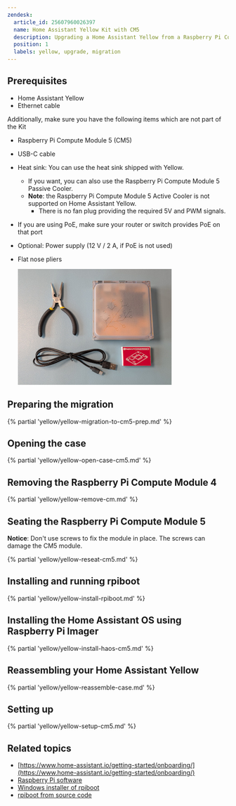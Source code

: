 ```yaml
---
zendesk:
  article_id: 25607960026397
  name: Home Assistant Yellow Kit with CM5
  description: Upgrading a Home Assistant Yellow from a Raspberry Pi Compute Module 4 to a Raspberry Pi Compute Module 5
  position: 1
  labels: yellow, upgrade, migration
---
```


## Prerequisites

- Home Assistant Yellow
- Ethernet cable

Additionally, make sure you have the following items which are not part of the Kit

- Raspberry Pi Compute Module 5 (CM5)
- USB-C cable
- Heat sink: You can use the heat sink shipped with Yellow.
  - If you want, you can also use the Raspberry Pi Compute Module 5 Passive Cooler.
  - **Note**: the Raspberry Pi Compute Module 5 Active Cooler is not supported on Home Assistant Yellow.
    - There is no fan plug providing the required 5V and PWM signals.
- If you are using PoE, make sure your router or switch provides PoE on that port
- Optional: Power supply (12 V / 2 A, if PoE is not used)
- Flat nose pliers

  ![Image showing the Home Assistant Yellow, a Raspberry Pi Compute Module 5, Ethernet cable, power supply, a USB-C cable, and flat-nose pliers](/static/img/yellow/cm5_prereqs.jpg)

## Preparing the migration

{% partial 'yellow/yellow-migration-to-cm5-prep.md' %}

## Opening the case

{% partial 'yellow/yellow-open-case-cm5.md' %}

## Removing the Raspberry Pi Compute Module 4

{% partial 'yellow/yellow-remove-cm.md' %}

## Seating the Raspberry Pi Compute Module 5

**Notice**: Don't use screws to fix the module in place. The screws can damage the CM5 module.

{% partial 'yellow/yellow-reseat-cm5.md' %}

## Installing and running rpiboot

{% partial 'yellow/yellow-install-rpiboot.md' %}

## Installing the Home Assistant OS using Raspberry Pi Imager

{% partial 'yellow/yellow-install-haos-cm5.md' %}

## Reassembling your Home Assistant Yellow

{% partial 'yellow/yellow-reassemble-case.md' %}

## Setting up

{% partial 'yellow/yellow-setup-cm5.md' %}

## Related topics

- [https://www.home-assistant.io/getting-started/onboarding/](https://www.home-assistant.io/getting-started/onboarding/)
- [Raspberry Pi software](https://www.raspberrypi.com/software/)
- [Windows installer of rpiboot](https://github.com/raspberrypi/usbboot/raw/master/win32/rpiboot_setup.exe)
- [rpiboot from source code](https://github.com/raspberrypi/usbboot?tab=readme-ov-file#building)